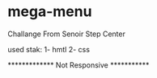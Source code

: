 # mega-menu

Challange From Senoir Step Center

used stak:
1- hmtl
2- css


************* Not Responsive ***********
